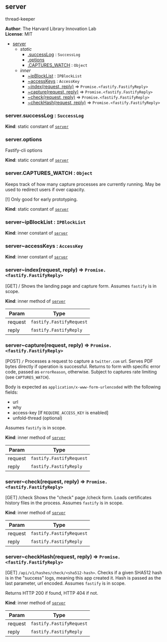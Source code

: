 <a name="module_server"></a>

## server
thread-keeper

**Author**: The Harvard Library Innovation Lab  
**License**: MIT  

* [server](#module_server)
    * _static_
        * [.successLog](#module_server.successLog) : <code>SuccessLog</code>
        * [.options](#module_server.options)
        * [.CAPTURES_WATCH](#module_server.CAPTURES_WATCH) : <code>Object</code>
    * _inner_
        * [~ipBlockList](#module_server..ipBlockList) : <code>IPBlockList</code>
        * [~accessKeys](#module_server..accessKeys) : <code>AccessKey</code>
        * [~index(request, reply)](#module_server..index) ⇒ <code>Promise.&lt;fastify.FastifyReply&gt;</code>
        * [~capture(request, reply)](#module_server..capture) ⇒ <code>Promise.&lt;fastify.FastifyReply&gt;</code>
        * [~check(request, reply)](#module_server..check) ⇒ <code>Promise.&lt;fastify.FastifyReply&gt;</code>
        * [~checkHash(request, reply)](#module_server..checkHash) ⇒ <code>Promise.&lt;fastify.FastifyReply&gt;</code>

<a name="module_server.successLog"></a>

### server.successLog : <code>SuccessLog</code>
**Kind**: static constant of [<code>server</code>](#module_server)  
<a name="module_server.options"></a>

### server.options
Fastify-cli options

**Kind**: static constant of [<code>server</code>](#module_server)  
<a name="module_server.CAPTURES_WATCH"></a>

### server.CAPTURES\_WATCH : <code>Object</code>
Keeps track of how many capture processes are currently running. 
May be used to redirect users if over capacity. 

[!] Only good for early prototyping.

**Kind**: static constant of [<code>server</code>](#module_server)  
<a name="module_server..ipBlockList"></a>

### server~ipBlockList : <code>IPBlockList</code>
**Kind**: inner constant of [<code>server</code>](#module_server)  
<a name="module_server..accessKeys"></a>

### server~accessKeys : <code>AccessKey</code>
**Kind**: inner constant of [<code>server</code>](#module_server)  
<a name="module_server..index"></a>

### server~index(request, reply) ⇒ <code>Promise.&lt;fastify.FastifyReply&gt;</code>
[GET] /
Shows the landing page and capture form.
Assumes `fastify` is in scope.

**Kind**: inner method of [<code>server</code>](#module_server)  

| Param | Type |
| --- | --- |
| request | <code>fastify.FastifyRequest</code> | 
| reply | <code>fastify.FastifyReply</code> | 

<a name="module_server..capture"></a>

### server~capture(request, reply) ⇒ <code>Promise.&lt;fastify.FastifyReply&gt;</code>
[POST] `/`
Processes a request to capture a `twitter.com` url. 
Serves PDF bytes directly if operation is successful.
Returns to form with specific error code, passed as `errorReason`, otherwise.
Subject to captures rate limiting (see `CAPTURES_WATCH`). 

Body is expected as `application/x-www-form-urlencoded` with the following fields:
- url
- why
- access-key [If `REQUIRE_ACCESS_KEY` is enabled]
- unfold-thread (optional)

Assumes `fastify` is in scope.

**Kind**: inner method of [<code>server</code>](#module_server)  

| Param | Type |
| --- | --- |
| request | <code>fastify.FastifyRequest</code> | 
| reply | <code>fastify.FastifyReply</code> | 

<a name="module_server..check"></a>

### server~check(request, reply) ⇒ <code>Promise.&lt;fastify.FastifyReply&gt;</code>
[GET] /check
Shows the "check" page /check form. Loads certificates history files in the process.
Assumes `fastify` is in scope.

**Kind**: inner method of [<code>server</code>](#module_server)  

| Param | Type |
| --- | --- |
| request | <code>fastify.FastifyRequest</code> | 
| reply | <code>fastify.FastifyReply</code> | 

<a name="module_server..checkHash"></a>

### server~checkHash(request, reply) ⇒ <code>Promise.&lt;fastify.FastifyReply&gt;</code>
[GET] `/api/v1/hashes/check/<sha512-hash>`. 
Checks if a given SHA512 hash is in the "success" logs, meaning this app created it. 
Hash is passed as the last parameter, url encoded. 
Assumes `fastify` is in scope. 

Returns HTTP 200 if found, HTTP 404 if not.

**Kind**: inner method of [<code>server</code>](#module_server)  

| Param | Type |
| --- | --- |
| request | <code>fastify.FastifyRequest</code> | 
| reply | <code>fastify.FastifyReply</code> | 

